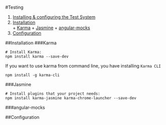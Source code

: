 #Testing

1. [Installing & configuring the Test System](#installation)
  2. [Installation](#installation)  
    + [Karma](#karma)
    + [Jasmine](#jasmine)
    + [angular-mocks](#angular-mocks)
  2. [Configuration](#configuration)
    

##Installation
###Karma
```
# Install Karma:
npm install karma --save-dev
```

If you want to use karma from command line, you have installing `Karma CLI`
```
npm install -g karma-cli
```
###Jasmine
```
# Install plugins that your project needs:
npm install karma-jasmine karma-chrome-launcher --save-dev
```

###angular-mocks

##Configuration
